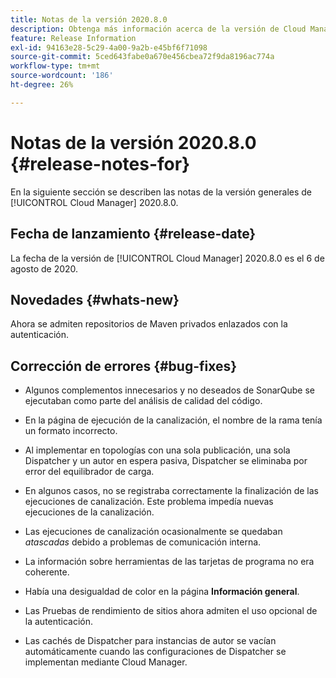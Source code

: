 ```yaml
---
title: Notas de la versión 2020.8.0
description: Obtenga más información acerca de la versión de Cloud Manager 2020.8.0
feature: Release Information
exl-id: 94163e28-5c29-4a00-9a2b-e45bf6f71098
source-git-commit: 5ced643fabe0a670e456cbea72f9da8196ac774a
workflow-type: tm+mt
source-wordcount: '186'
ht-degree: 26%

---
```


# Notas de la versión 2020.8.0 {#release-notes-for}

En la siguiente sección se describen las notas de la versión generales de [!UICONTROL Cloud Manager] 2020.8.0.

## Fecha de lanzamiento {#release-date}

La fecha de la versión de [!UICONTROL Cloud Manager] 2020.8.0 es el 6 de agosto de 2020.

## Novedades {#whats-new}

Ahora se admiten repositorios de Maven privados enlazados con la autenticación.

## Corrección de errores {#bug-fixes}

* Algunos complementos innecesarios y no deseados de SonarQube se ejecutaban como parte del análisis de calidad del código.

* En la página de ejecución de la canalización, el nombre de la rama tenía un formato incorrecto.

* Al implementar en topologías con una sola publicación, una sola Dispatcher y un autor en espera pasiva, Dispatcher se eliminaba por error del equilibrador de carga.

* En algunos casos, no se registraba correctamente la finalización de las ejecuciones de canalización. Este problema impedía nuevas ejecuciones de la canalización.

* Las ejecuciones de canalización ocasionalmente se quedaban *atascadas* debido a problemas de comunicación interna.

* La información sobre herramientas de las tarjetas de programa no era coherente.

* Había una desigualdad de color en la página **Información general**.

* Las Pruebas de rendimiento de sitios ahora admiten el uso opcional de la autenticación.

* Las cachés de Dispatcher para instancias de autor se vacían automáticamente cuando las configuraciones de Dispatcher se implementan mediante Cloud Manager.
